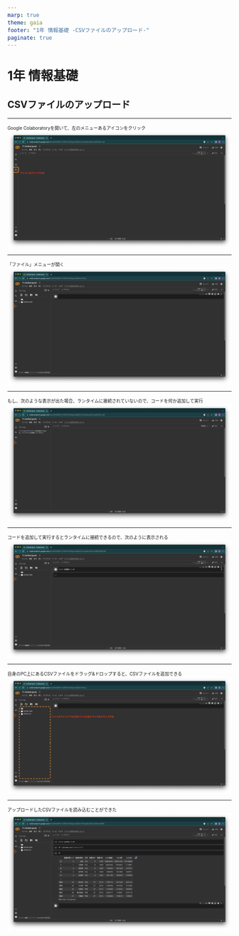 ```yaml
---
marp: true
theme: gaia
footer: "1年 情報基礎 -CSVファイルのアップロード-"
paginate: true
---
```

<style>
    @import url('https://fonts.googleapis.com/css2?family=Noto+Serif&display=swap');

    /* レイアウト */
    section {
    background-color: #FFF5EE;
    font-family: "Helvetica Neue", Arial, "Hiragino Kaku Gothic ProN",
        "Hiragino Sans", Meiryo, sans-serif;
    padding: 40px 30px 30px 30px;
    }

    /* フォントサイズ設定 */
    section {
        font-size: 200%;
    }
    section > ul, ol, p{
        font-size: 70%;
    }
    section > h1{
        font-size: 110%;
    }
    section > h2{
        font-size: 80%;
    }
    section > h3{
        font-size: 70%;
    }

    /* リンクのデコレーションを消す */
    a{
        text-decoration: none;
    }

    /* 画像を中央に表示させる */
    img[alt~="center"] {
    display: block;
    margin: 0 auto;
    }

    /* フッター設定 */
    section::after,
    footer {
    color: white;
    background-color: #44aada;
    height: 46px;
    margin-bottom: 0px;
    font-size: 50%;
    padding: 0px 20px 0px 20px;
    }
</style>



<!-- タイトルスライドのフォントサイズ修正 -->
<!-- _class: lead 　 -->
<style scoped>
    section > h1{
        font-size: 150%;
    }
</style>

# 1年 情報基礎
## CSVファイルのアップロード


---
Google Colaboratoryを開いて、左のメニューあるアイコンをクリック
![w:1230 center](img02/ss01.png)



---
「ファイル」メニューが開く
![w:1230 center](img02/ss02.png)

---
もし、次のような表示が出た場合、ランタイムに接続されていないので、コードを何か追加して実行
![w:1230 center](img02/ss03.png)

---
コードを追加して実行するとランタイムに接続できるので、次のように表示される
![w:1230 center](img02/ss04.png)

---
自身のPC上にあるCSVファイルをドラッグ&ドロップすると、CSVファイルを追加できる
![w:1230 center](img02/ss05.png)

---
アップロードしたCSVファイルを読み込むことができた
![w:1230 center](img02/ss06.png)



